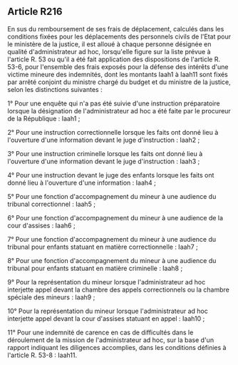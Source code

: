 Article R216
----
En sus du remboursement de ses frais de déplacement, calculés dans les
conditions fixées pour les déplacements des personnels civils de l'Etat pour le
ministère de la justice, il est alloué à chaque personne désignée en qualité
d'administrateur ad hoc, lorsqu'elle figure sur la liste prévue à l'article R.
53 ou qu'il a été fait application des dispositions de l'article R. 53-6, pour
l'ensemble des frais exposés pour la défense des intérêts d'une victime mineure
des indemnités, dont les montants Iaah1 à Iaah11 sont fixés par arrêté conjoint
du ministre chargé du budget et du ministre de la justice, selon les
distinctions suivantes :

1° Pour une enquête qui n'a pas été suivie d'une instruction préparatoire
lorsque la désignation de l'administrateur ad hoc a été faite par le procureur
de la République : Iaah1 ;

2° Pour une instruction correctionnelle lorsque les faits ont donné lieu à
l'ouverture d'une information devant le juge d'instruction : Iaah2 ;

3° Pour une instruction criminelle lorsque les faits ont donné lieu à
l'ouverture d'une information devant le juge d'instruction : Iaah3 ;

4° Pour une instruction devant le juge des enfants lorsque les faits ont donné
lieu à l'ouverture d'une information : Iaah4 ;

5° Pour une fonction d'accompagnement du mineur à une audience du tribunal
correctionnel : Iaah5 ;

6° Pour une fonction d'accompagnement du mineur à une audience de la cour
d'assises : Iaah6 ;

7° Pour une fonction d'accompagnement du mineur à une audience du tribunal pour
enfants statuant en matière correctionnelle : Iaah7 ;

8° Pour une fonction d'accompagnement du mineur à une audience du tribunal pour
enfants statuant en matière criminelle : Iaah8 ;

9° Pour la représentation du mineur lorsque l'administrateur ad hoc interjette
appel devant la chambre des appels correctionnels ou la chambre spéciale des
mineurs : Iaah9 ;

10° Pour la représentation du mineur lorsque l'administrateur ad hoc interjette
appel devant la cour d'assises statuant en appel : Iaah10 ;

11° Pour une indemnité de carence en cas de difficultés dans le déroulement de
la mission de l'administrateur ad hoc, sur la base d'un rapport indiquant les
diligences accomplies, dans les conditions définies à l'article R. 53-8 :
Iaah11.
